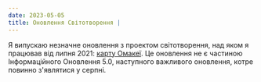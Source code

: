 ```yaml
---
date: 2023-05-05
title: Оновлення Світотворення |
---
```


Я випускаю незначне оновлення з проектом світотворення, над яком я працював від липня 2021: [карту Омакеї](other/livuluria). Це оновлення не є частиною Інформаційного Оновлення 5.0, наступного важливого оновлення, котре повинно з'являтися у серпні.

<br />

<MdImage img="other/omakea.png" height="400"></MdImage>

